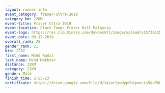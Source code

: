 ```yaml
---
layout: runner-info 
event_category: fraser-ultra-2019 
category_km: 22KM 
event-title: Fraser Ultra 2019 
event-location: Clock Tower Fraser Hill Malaysia 
event-logo: https://res.cloudinary.com/dykbosktl/image/upload/v1573613535/Logo/logo_mfst7w.jpg
event-date: 08-17-2019 
overall_rank: 25
gender_rank: 21
bib: 2237
first_name: Mohd Radzi
last_name: Mohd Mokhtar
distance: 22KM
category: 22KM
gender: Male
finish_time: 2-53-23
certificate: https://drive.google.com/file/d/1qzor1ywUypGhLpvncis5qaPULMJt1P2o/view?usp=sharing
---
```


